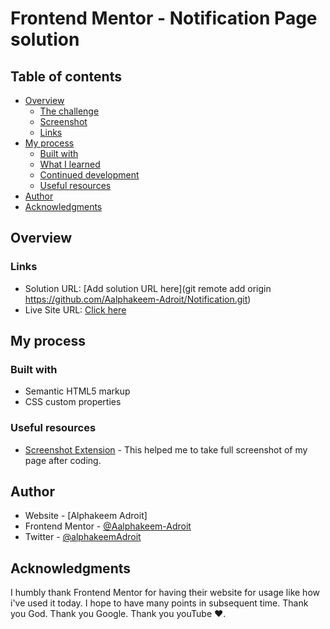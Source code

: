 # Frontend Mentor - Notification Page solution

## Table of contents

- [Overview](#overview)
  - [The challenge](#the-challenge)
  - [Screenshot](#screenshot)
  - [Links](#links)
- [My process](#my-process)
  - [Built with](#built-with)
  - [What I learned](#what-i-learned)
  - [Continued development](#continued-development)
  - [Useful resources](#useful-resources)
- [Author](#author)
- [Acknowledgments](#acknowledgments)

## Overview

### Links

- Solution URL: [Add solution URL here](git remote add origin https://github.com/Aalphakeem-Adroit/Notification.git)
- Live Site URL: [Click here](https://aalphakeem-adroit.github.io/notification)

## My process

### Built with

- Semantic HTML5 markup
- CSS custom properties


### Useful resources
- [Screenshot Extension](https://chromewebstore.google.com/detail/screenshot-tool-screen-ca/edlifbnjlicfpckhgjhflgkeeibhhcii?hl=en-US&utm_source=ext_sidebar) - This helped me to take full screenshot of my page after coding.


## Author

- Website - [Alphakeem Adroit]
- Frontend Mentor - [@Aalphakeem-Adroit](https://www.frontendmentor.io/profile/Aalphakeem-Adroit)
- Twitter - [@alphakeemAdroit](https://www.twitter.com/alphakeemAdroit)


## Acknowledgments

I humbly thank Frontend Mentor for having their website for usage like how i've used it today. I hope to have many points in subsequent time. Thank you God. Thank you Google. Thank you youTube ❤️.